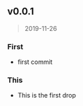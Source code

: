 
<a name="v0.0.1"></a>

## v0.0.1

> 2019-11-26

### First

* first commit

### This

* This is the first drop
